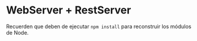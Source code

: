 # WebServer + RestServer


Recuerden que deben de ejecutar ```npm install``` para reconstruir los módulos de Node.

